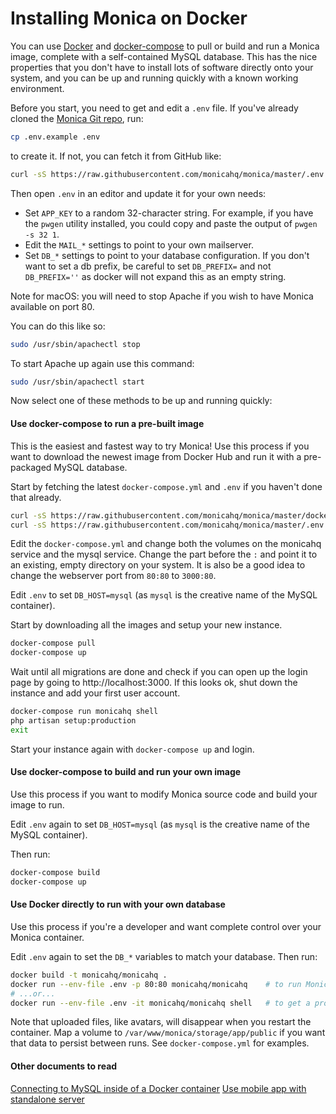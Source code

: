 # Installing Monica on Docker

You can use [Docker](https://www.docker.com) and
[docker-compose](https://docs.docker.com/compose/) to pull or build
and run a Monica image, complete with a self-contained MySQL database.
This has the nice properties that you don't have to install lots of
software directly onto your system, and you can be up and running
quickly with a known working environment.

Before you start, you need to get and edit a `.env` file. If you've already
cloned the [Monica Git repo](https://github.com/monicahq/monica), run:

```sh
cp .env.example .env
```

to create it. If not, you can fetch it from GitHub like:

```sh
curl -sS https://raw.githubusercontent.com/monicahq/monica/master/.env.example > .env
```

Then open `.env` in an editor and update it for your own needs:

- Set `APP_KEY` to a random 32-character string. For example, if you
  have the `pwgen` utility installed, you could copy and paste the
  output of `pwgen -s 32 1`.
- Edit the `MAIL_*` settings to point to your own mailserver.
- Set `DB_*` settings to point to your database configuration. If you don't want to set a db prefix, be careful to set `DB_PREFIX=` and not `DB_PREFIX=''` as docker will not expand this as an empty string.

Note for macOS: you will need to stop Apache if you wish to have Monica available on port 80.

You can do this like so:

```sh
sudo /usr/sbin/apachectl stop
```

To start Apache up again use this command:

```sh
sudo /usr/sbin/apachectl start
```

Now select one of these methods to be up and running quickly:

#### Use docker-compose to run a pre-built image

This is the easiest and fastest way to try Monica! Use this process
if you want to download the newest image from Docker Hub and run it
with a pre-packaged MySQL database.

Start by fetching the latest `docker-compose.yml` and `.env` if you haven't done that already.

```sh
curl -sS https://raw.githubusercontent.com/monicahq/monica/master/docker-compose.yml > docker-compose.yml
curl -sS https://raw.githubusercontent.com/monicahq/monica/master/.env.example > .env
```

Edit the `docker-compose.yml` and change both the volumes on the monicahq service and the mysql service. Change the part before the `:` and point it to an existing, empty directory on your system. It is also be a good idea to change the webserver port from `80:80` to `3000:80`.

Edit `.env` to set `DB_HOST=mysql` (as `mysql` is the creative name of the MySQL container).

Start by downloading all the images and setup your new instance.

```sh
docker-compose pull
docker-compose up
```

Wait until all migrations are done and check if you can open up the login page by going to http://localhost:3000. If this looks ok, shut down the instance and add your first user account.

```sh
docker-compose run monicahq shell
php artisan setup:production
exit
```

Start your instance again with `docker-compose up` and login.

#### Use docker-compose to build and run your own image

Use this process if you want to modify Monica source code and build
your image to run.

Edit `.env` again to set `DB_HOST=mysql` (as `mysql` is the creative name of the MySQL container).

Then run:

```sh
docker-compose build
docker-compose up
```

#### Use Docker directly to run with your own database

Use this process if you're a developer and want complete control over
your Monica container.

Edit `.env` again to set the `DB_*` variables to match your database. Then run:

```sh
docker build -t monicahq/monicahq .
docker run --env-file .env -p 80:80 monicahq/monicahq    # to run MonicaHQ
# ...or...
docker run --env-file .env -it monicahq/monicahq shell   # to get a prompt
```

Note that uploaded files, like avatars, will disappear when you
restart the container. Map a volume to
`/var/www/monica/storage/app/public` if you want that data to persist
between runs. See `docker-compose.yml` for examples.

#### Other documents to read	

[Connecting to MySQL inside of a Docker container](/docs/installation/docker-mysql.md)
[Use mobile app with standalone server](/docs/installation/mobile.md)
